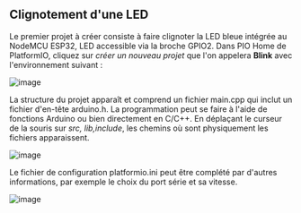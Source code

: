 ## Clignotement d'une LED
Le premier projet à créer consiste à faire clignoter la LED bleue intégrée au NodeMCU ESP32, LED accessible via la broche GPIO2.
Dans PIO Home de PlatformIO, cliquez sur *créer un nouveau projet* que l'on appelera **Blink** avec l'environnement suivant :

![image](https://user-images.githubusercontent.com/44494044/129606840-9d5abecb-120b-45d4-a21a-8cd879871337.png)

La structure du projet apparaît et comprend un fichier main.cpp qui inclut un fichier d'en-tête arduino.h. La programmation peut se faire à l'aide de fonctions Arduino ou bien directement en C/C++. En déplaçant le curseur de la souris sur *src, lib,include*, les chemins où sont physiquement les fichiers apparaissent.

![image](https://user-images.githubusercontent.com/44494044/129608080-95bd2d23-cbab-4f1a-bfae-894688d0c3d2.png)

Le fichier de configuration platformio.ini peut être complété par d'autres informations, par exemple le choix du port série et sa vitesse.

![image](https://user-images.githubusercontent.com/44494044/129608268-a71aae94-071e-4ac2-b07b-063fc8d60ac1.png)


